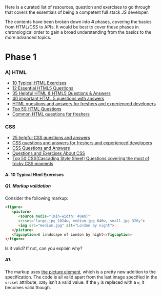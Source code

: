Here is a curated list of resources, question and exercises to go through that covers the essentials of being a competent full stack JS developer.

The contents have been broken down into **4** phases, covering the basics from HTML/CSS to APIs. It would be best to cover these phases in chronological order to gain a broad understanding from the basics to the more advanced topics.


# Phase 1

### A) HTML

* [10 Typical HTML Exercises](https://github.com/sm2774us/full_stack_interview_prep_2021#a-10-typical-html-exercises)
* [12 Essential HTML5 Questions](http://www.toptal.com/html5/interview-questions)
* [35 Helpful HTML & HTML5 Questions & Answers](http://www.skilledup.com/articles/html-html5-interview-questions-answers)
* [40 important HTML 5 questions with answers](http://www.codeproject.com/Articles/702051/important-HTML-Interview-questions-with-answe)
* [HTML questions and answers for freshers and experienced developers](http://www.careerride.com/Interview-Questions-HTML.aspx)
* [Top 50 HTML Questions](http://career.guru99.com/top-50-html-interview-questions/)
* [Common HTML  questions for freshers](http://www.javatpoint.com/html-interview-questions)



### CSS

- [25 helpful CSS questions and answers](http://www.skilledup.com/articles/25-css-interview-questions-answers)
- [CSS  questions and answers for freshers and experienced developers](http://www.careerride.com/Interview-Questions-CSS.aspx)
- [CSS Questions and Answers](http://www.techrepublic.com/blog/software-engineer/css-interview-questions-and-answers/)
- [Questions and Exercises About CSS](https://css-tricks.com/interview-questions-css/)
- [Top 50 CSS(Cascading Style Sheet) Questions covering the most of tricky CSS moments](http://career.guru99.com/top-50-csscascading-style-sheet-interview-questions/)


#### A: 10 Typical Html Exercises
##### Q1. Markup validation
Consider the following markup:
```html
<figure>
   <picture>
      <source media="(min-width: 40em)"
      srcset="large.jpg 1024w, medium.jpg 640w, small.jpg 320y">
      <img src="medium.jpg" alt="London by night">
   </picture>
   <figcaption>A landscape of London by night</figcaption>
</figure>
```
Is it valid? If not, can you explain why?
##### A1.
The markup uses [the picture element](https://www.w3.org/TR/html-picture-element/), which is a pretty new addition to the specification.
The code is all valid apart from the last image specified in the `srcset` attribute; `320y` isn’t a valid value.
If the `y` is replaced with a `w`, it becomes valid though.
